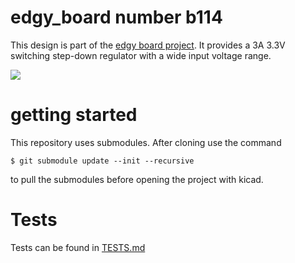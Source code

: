 # edgy_board number b114
This design is part of the [edgy board project](https://github.com/skunkforce/edgy_boards). It provides a 3A 3.3V switching step-down regulator with a wide input voltage range. 

![](/board/board.png)

# getting started
This repository uses submodules. After cloning use the command 

```$ git submodule update --init --recursive```

to pull the submodules before opening the project with kicad. 

# Tests
Tests can be found in [TESTS.md](TESTS.md)


